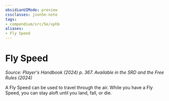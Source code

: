 ```yaml
---
obsidianUIMode: preview
cssclasses: json5e-note
tags:
- compendium/src/5e/xphb
aliases:
- Fly Speed
---
```

# Fly Speed
*Source: Player's Handbook (2024) p. 367. Available in the <span title='Systems Reference Document (5.2)'>SRD</span> and the Free Rules (2024)* 

A Fly Speed can be used to travel through the air. While you have a Fly Speed, you can stay aloft until you land, fall, or die.